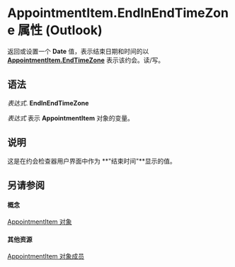 
# AppointmentItem.EndInEndTimeZone 属性 (Outlook)

返回或设置一个 **Date** 值，表示结束日期和时间的以 **[AppointmentItem.EndTimeZone](8f33d93f-c0fe-fda1-608d-dec7fb86c732.md)** 表示该约会。读/写。


## 语法

 _表达式_. **EndInEndTimeZone**

 _表达式_ 表示 **AppointmentItem** 对象的变量。


## 说明

这是在约会检查器用户界面中作为 **"结束时间"**显示的值。


## 另请参阅


#### 概念


[AppointmentItem 对象](204a409d-654e-27aa-643a-8344c631b82d.md)
#### 其他资源


[AppointmentItem 对象成员](c72c459d-6d3c-7a05-aa4a-b1b767ddc0b2.md)